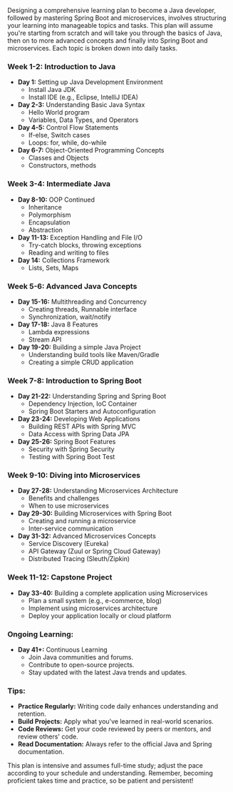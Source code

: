 Designing a comprehensive learning plan to become a Java developer, followed by mastering Spring Boot and microservices, involves structuring your learning into manageable topics and tasks. This plan will assume you're starting from scratch and will take you through the basics of Java, then on to more advanced concepts and finally into Spring Boot and microservices. Each topic is broken down into daily tasks.

### **Week 1-2: Introduction to Java**
- **Day 1:** Setting up Java Development Environment
  - Install Java JDK
  - Install IDE (e.g., Eclipse, IntelliJ IDEA)
- **Day 2-3:** Understanding Basic Java Syntax
  - Hello World program
  - Variables, Data Types, and Operators
- **Day 4-5:** Control Flow Statements
  - If-else, Switch cases
  - Loops: for, while, do-while
- **Day 6-7:** Object-Oriented Programming Concepts
  - Classes and Objects
  - Constructors, methods

### **Week 3-4: Intermediate Java**
- **Day 8-10:** OOP Continued
  - Inheritance
  - Polymorphism
  - Encapsulation
  - Abstraction
- **Day 11-13:** Exception Handling and File I/O
  - Try-catch blocks, throwing exceptions
  - Reading and writing to files
- **Day 14:** Collections Framework
  - Lists, Sets, Maps

### **Week 5-6: Advanced Java Concepts**
- **Day 15-16:** Multithreading and Concurrency
  - Creating threads, Runnable interface
  - Synchronization, wait/notify
- **Day 17-18:** Java 8 Features
  - Lambda expressions
  - Stream API
- **Day 19-20:** Building a simple Java Project
  - Understanding build tools like Maven/Gradle
  - Creating a simple CRUD application

### **Week 7-8: Introduction to Spring Boot**
- **Day 21-22:** Understanding Spring and Spring Boot
  - Dependency Injection, IoC Container
  - Spring Boot Starters and Autoconfiguration
- **Day 23-24:** Developing Web Applications
  - Building REST APIs with Spring MVC
  - Data Access with Spring Data JPA
- **Day 25-26:** Spring Boot Features
  - Security with Spring Security
  - Testing with Spring Boot Test

### **Week 9-10: Diving into Microservices**
- **Day 27-28:** Understanding Microservices Architecture
  - Benefits and challenges
  - When to use microservices
- **Day 29-30:** Building Microservices with Spring Boot
  - Creating and running a microservice
  - Inter-service communication
- **Day 31-32:** Advanced Microservices Concepts
  - Service Discovery (Eureka)
  - API Gateway (Zuul or Spring Cloud Gateway)
  - Distributed Tracing (Sleuth/Zipkin)

### **Week 11-12: Capstone Project**
- **Day 33-40:** Building a complete application using Microservices
  - Plan a small system (e.g., e-commerce, blog)
  - Implement using microservices architecture
  - Deploy your application locally or cloud platform

### **Ongoing Learning:**
- **Day 41+:** Continuous Learning
  - Join Java communities and forums.
  - Contribute to open-source projects.
  - Stay updated with the latest Java trends and updates.

### **Tips:**
- **Practice Regularly:** Writing code daily enhances understanding and retention.
- **Build Projects:** Apply what you've learned in real-world scenarios.
- **Code Reviews:** Get your code reviewed by peers or mentors, and review others' code.
- **Read Documentation:** Always refer to the official Java and Spring documentation.

This plan is intensive and assumes full-time study; adjust the pace according to your schedule and understanding. Remember, becoming proficient takes time and practice, so be patient and persistent!
